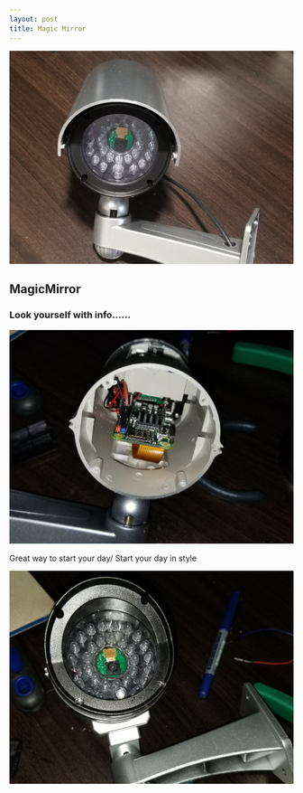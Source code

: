```yaml
---
layout: post
title: Magic Mirror
---
```

![](/images/mm1.png)

## MagicMirror
### Look yourself with info......

![](/images/mm2.png)

Great way to start your day/
Start your day in style

![](/images/mm3.png)
